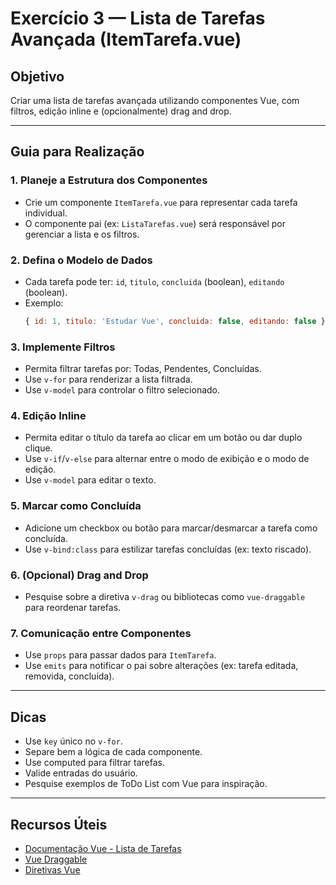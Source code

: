 # Exercício 3 — Lista de Tarefas Avançada (ItemTarefa.vue)

## Objetivo
Criar uma lista de tarefas avançada utilizando componentes Vue, com filtros, edição inline e (opcionalmente) drag and drop.

---

## Guia para Realização

### 1. Planeje a Estrutura dos Componentes
- Crie um componente `ItemTarefa.vue` para representar cada tarefa individual.
- O componente pai (ex: `ListaTarefas.vue`) será responsável por gerenciar a lista e os filtros.

### 2. Defina o Modelo de Dados
- Cada tarefa pode ter: `id`, `titulo`, `concluida` (boolean), `editando` (boolean).
- Exemplo:
  ```js
  { id: 1, titulo: 'Estudar Vue', concluida: false, editando: false }
  ```

### 3. Implemente Filtros
- Permita filtrar tarefas por: Todas, Pendentes, Concluídas.
- Use `v-for` para renderizar a lista filtrada.
- Use `v-model` para controlar o filtro selecionado.

### 4. Edição Inline
- Permita editar o título da tarefa ao clicar em um botão ou dar duplo clique.
- Use `v-if`/`v-else` para alternar entre o modo de exibição e o modo de edição.
- Use `v-model` para editar o texto.

### 5. Marcar como Concluída
- Adicione um checkbox ou botão para marcar/desmarcar a tarefa como concluída.
- Use `v-bind:class` para estilizar tarefas concluídas (ex: texto riscado).

### 6. (Opcional) Drag and Drop
- Pesquise sobre a diretiva `v-drag` ou bibliotecas como `vue-draggable` para reordenar tarefas.

### 7. Comunicação entre Componentes
- Use `props` para passar dados para `ItemTarefa`.
- Use `emits` para notificar o pai sobre alterações (ex: tarefa editada, removida, concluída).

---

## Dicas
- Use `key` único no `v-for`.
- Separe bem a lógica de cada componente.
- Use computed para filtrar tarefas.
- Valide entradas do usuário.
- Pesquise exemplos de ToDo List com Vue para inspiração.

---

## Recursos Úteis
- [Documentação Vue - Lista de Tarefas](https://vuejs.org/examples/#todo-list)
- [Vue Draggable](https://github.com/SortableJS/vue.draggable.next)
- [Diretivas Vue](https://vuejs.org/guide/essentials/template-syntax.html#directives)
